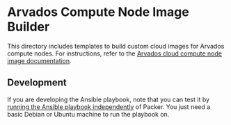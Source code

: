 # Arvados Compute Node Image Builder

This directory includes templates to build custom cloud images for Arvados compute nodes. For instructions, refer to the [Arvados cloud compute node image documentation](https://doc.arvados.org/install/crunch2-cloud/install-compute-node.html).

## Development

If you are developing the Ansible playbook, note that you can test it by [running the Ansible playbook independently](https:///doc.arvados.org/install/crunch2-cloud/install-compute-node.html#ansible-build) of Packer. You just need a basic Debian or Ubuntu machine to run the playbook on.
